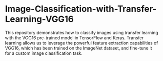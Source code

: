 # Image-Classification-with-Transfer-Learning-VGG16
This repository demonstrates how to classify images using transfer learning with the VGG16 pre-trained model in TensorFlow and Keras. Transfer learning allows us to leverage the powerful feature extraction capabilities of VGG16, which has been trained on the ImageNet dataset, and fine-tune it for a custom image classification task.
